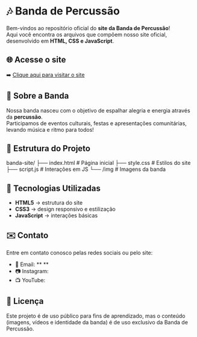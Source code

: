 # 🎶 Banda de Percussão

Bem-vindos ao repositório oficial do **site da Banda de Percussão**!  
Aqui você encontra os arquivos que compõem nosso site oficial, desenvolvido em **HTML, CSS e JavaScript**.

## 🌐 Acesse o site
➡️ [Clique aqui para visitar o site](https://joaowkpf.github.io/banda-site/) 

## 📸 Sobre a Banda
Nossa banda nasceu com o objetivo de espalhar alegria e energia através da **percussão**.  
Participamos de eventos culturais, festas e apresentações comunitárias, levando música e ritmo para todos!  

## 📂 Estrutura do Projeto
banda-site/
├── index.html # Página inicial
├── style.css # Estilos do site
├── script.js # Interações em JS
└── /img # Imagens da banda

## 🚀 Tecnologias Utilizadas
- **HTML5** → estrutura do site  
- **CSS3** → design responsivo e estilização  
- **JavaScript** → interações básicas  

## ✉️ Contato
Entre em contato conosco pelas redes sociais ou pelo site:  
- 📧 Email: **  **  
- 📷 Instagram: []()  
- 📺 YouTube: []()  

## 📜 Licença
Este projeto é de uso público para fins de aprendizado, mas o conteúdo (imagens, vídeos e identidade da banda) é de uso exclusivo da Banda de Percussão.
